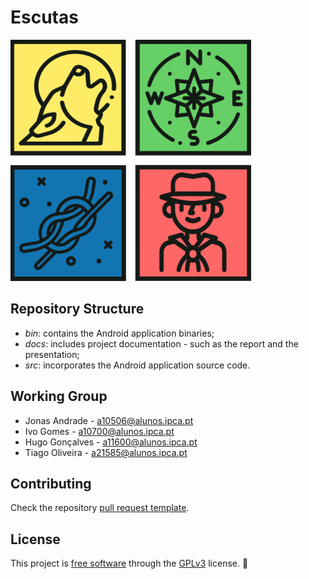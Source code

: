 # Escutas

![Logo](docs/img/logo.png)

## Repository Structure

- *bin*: contains the Android application binaries;
- *docs*: includes project documentation - such as the report and the presentation;
- *src*: incorporates the Android application source code.

## Working Group

- Jonas Andrade - <a10506@alunos.ipca.pt>
- Ivo Gomes - <a10700@alunos.ipca.pt>
- Hugo Gonçalves - <a11600@alunos.ipca.pt>
- Tiago Oliveira - <a21585@alunos.ipca.pt>

## Contributing

Check the repository [pull request template](pull_request_template.md).

## License

This project is [free software](https://en.wikipedia.org/wiki/Free_software) through the [GPLv3](LICENSE) license. 📖
